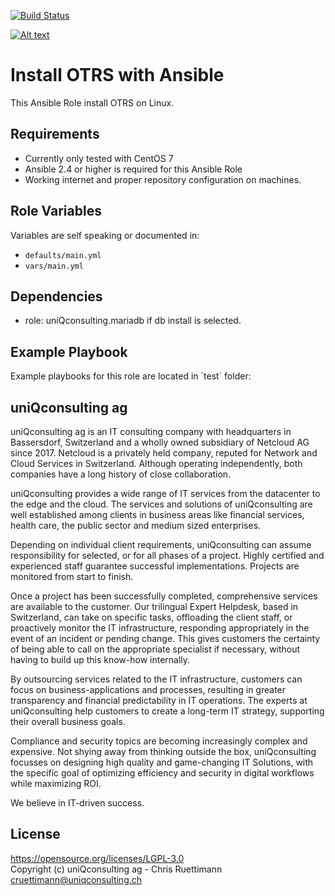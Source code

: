 [![Build Status](https://travis-ci.org/uniQconsulting-ag/ansible.otrs.svg?branch=master)](https://travis-ci.org/uniQconsulting-ag/ansible.otrs)

[![Alt text](https://www.uniqconsulting.ch/images/logo.png)](https://www.uniqconsulting.ch/)

Install OTRS with Ansible
=================

This Ansible Role install OTRS on Linux.

Requirements
------------

* Currently only tested with CentOS 7
* Ansible 2.4 or higher is required for this Ansible Role
* Working internet and proper repository configuration on machines.

Role Variables
--------------
Variables are self speaking or documented in:   
* `defaults/main.yml`
* `vars/main.yml`

Dependencies
------------

* role: uniQconsulting.mariadb if db install is selected.

Example Playbook
----------------

Example playbooks for this role are located in ´test´ folder:

uniQconsulting ag
-----------------

uniQconsulting ag is an IT consulting company with headquarters in Bassersdorf, Switzerland and a wholly owned subsidiary of Netcloud AG since 2017.
Netcloud is a privately held company, reputed for Network and Cloud Services in Switzerland. Although operating independently, both companies have a long history of close collaboration.

uniQconsulting provides a wide range of IT services from the datacenter to the edge and the cloud. The services and solutions of uniQconsulting are well established among clients in business areas like financial services, health care, the public sector and medium sized enterprises.

Depending on individual client requirements, uniQconsulting can assume responsibility for selected, or for all phases of a project. Highly certified and experienced staff guarantee successful implementations. Projects are monitored from start to finish. 

Once a project has been successfully completed, comprehensive services are available to the customer. Our trilingual Expert Helpdesk, based in Switzerland, can take on specific tasks, offloading the client staff, or proactively monitor the IT infrastructure, responding appropriately in the event of an incident or pending change. This gives customers the certainty of being able to call on the appropriate specialist if necessary, without having to build up this know-how internally.

By outsourcing services related to the IT infrastructure, customers can focus on business-applications and processes, resulting in greater transparency and financial predictability in IT operations. The experts at uniQconsulting help customers to create a long-term IT strategy, supporting their overall business goals.

Compliance and security topics are becoming increasingly complex and expensive. Not shying away from thinking outside the box, uniQconsulting focusses on designing high quality and game-changing IT Solutions, with the specific goal of optimizing efficiency and security in digital workflows while maximizing ROI.

We believe in IT-driven success.

License
--------------
https://opensource.org/licenses/LGPL-3.0    
Copyright (c) uniQconsulting ag - Chris Ruettimann <cruettimann@uniqconsulting.ch>
